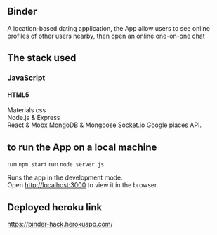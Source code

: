 ## Binder
A location-based dating application, the App allow users to see online profiles of other users nearby, then open an online one-on-one chat

## The stack used
### JavaScript
#### HTML5
Materials css <br />
Node.js & Express <br />
React & Mobx
MongoDB & Mongoose
Socket.io
Google places API.

## to run the App on a local machine
run `npm start`
run `node server.js`

Runs the app in the development mode.<br />
Open [http://localhost:3000](http://localhost:3000) to view it in the browser.

## Deployed heroku link
https://binder-hack.herokuapp.com/
